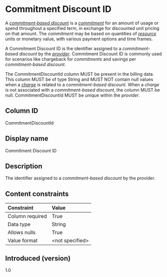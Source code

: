 # Commitment Discount ID

A [*commitment-based discount*](#glossary:commitment-based-discount) is a [*commitment*](#glossary:commitment) for an amount of usage or spend throughout a specified term, in exchange for discounted unit pricing on that amount. The *commitment* may be based on quantities of [*resource*](#glossary:resource) units or monetary value, with various payment options and time frames.

A Commitment Discount ID is the identifier assigned to a *commitment-based discount* by the [*provider*](#glossary:provider). Commitment Discount ID is commonly used for scenarios like chargeback for *commitments* and savings per *commitment-based discount*.

The CommitmentDiscountId column MUST be present in the billing data. This column MUST be of type String and MUST NOT contain null values when a [*charge*](#glossary:charge) is related to a *commitment-based discount*. When a *charge* is not associated with a *commitment-based discount*, the column MUST be null. CommitmentDiscountId MUST be unique within the *provider*.

## Column ID

CommitmentDiscountId

## Display name

Commitment Discount ID

## Description

The identifier assigned to a *commitment-based discount* by the *provider*.

## Content constraints

|    Constraint   |      Value       |
|:----------------|:-----------------|
| Column required | True             |
| Data type       | String           |
| Allows nulls    | True             |
| Value format    | \<not specified> |

## Introduced (version)

1.0
